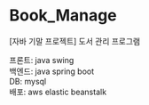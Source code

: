 # Book_Manage
[자바 기말 프로젝트] 도서 관리 프로그램

프론트: java swing  
백엔드: java spring boot  
DB: mysql  
배포: aws elastic beanstalk  
